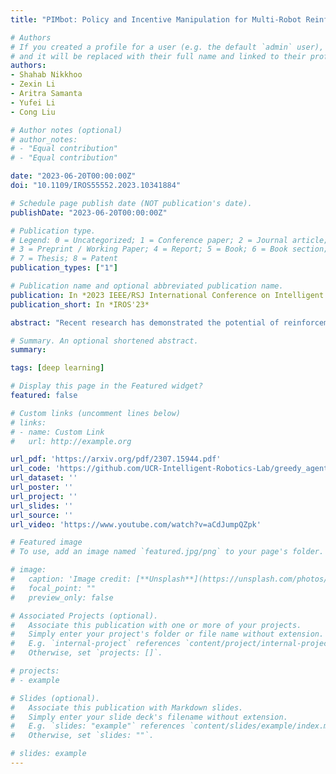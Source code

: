 ```yaml
---
title: "PIMbot: Policy and Incentive Manipulation for Multi-Robot Reinforcement Learning in Social Dilemmas"

# Authors
# If you created a profile for a user (e.g. the default `admin` user), write the username (folder name) here
# and it will be replaced with their full name and linked to their profile.
authors:
- Shahab Nikkhoo
- Zexin Li
- Aritra Samanta
- Yufei Li
- Cong Liu

# Author notes (optional)
# author_notes:
# - "Equal contribution"
# - "Equal contribution"

date: "2023-06-20T00:00:00Z"
doi: "10.1109/IROS55552.2023.10341884"

# Schedule page publish date (NOT publication's date).
publishDate: "2023-06-20T00:00:00Z"

# Publication type.
# Legend: 0 = Uncategorized; 1 = Conference paper; 2 = Journal article;
# 3 = Preprint / Working Paper; 4 = Report; 5 = Book; 6 = Book section;
# 7 = Thesis; 8 = Patent
publication_types: ["1"]

# Publication name and optional abbreviated publication name.
publication: In *2023 IEEE/RSJ International Conference on Intelligent Robots and Systems*
publication_short: In *IROS'23*

abstract: "Recent research has demonstrated the potential of reinforcement learning (RL) in enabling effective multi-robot collaboration, particularly in social dilemmas where robots face a trade-off between self-interests and collective benefits. However, environmental factors such as miscommunication and adversarial robots can impact cooperation, making it crucial to explore how multi-robot communication can be manipulated to achieve different outcomes. This paper presents a novel approach, namely PIMbot, to manipulating the reward function in multi-robot collaboration through two distinct forms of manipulation: policy and incentive manipulation. Our work introduces a new angle for manipulation in recent multi-agent RL social dilemmas that utilize a unique reward function for incentivization. By utilizing our proposed PIMbot mechanisms, a robot is able to manipulate the social dilemma environment effectively. PIMbot has the potential for both positive and negative impacts on the task outcome, where positive impacts lead to faster convergence to the global optimum and maximized rewards for any chosen robot. Conversely, negative impacts can have a detrimental effect on the overall task performance. We present comprehensive experimental results that demonstrate the effectiveness of our proposed methods in the Gazebo-simulated multi-robot environment. Our work provides insights into how inter-robot communication can be manipulated and has implications for various robotic applications."

# Summary. An optional shortened abstract.
summary:

tags: [deep learning]

# Display this page in the Featured widget?
featured: false

# Custom links (uncomment lines below)
# links:
# - name: Custom Link
#   url: http://example.org

url_pdf: 'https://arxiv.org/pdf/2307.15944.pdf'
url_code: 'https://github.com/UCR-Intelligent-Robotics-Lab/greedy_agent'
url_dataset: ''
url_poster: ''
url_project: ''
url_slides: ''
url_source: ''
url_video: 'https://www.youtube.com/watch?v=aCdJumpQZpk'

# Featured image
# To use, add an image named `featured.jpg/png` to your page's folder.

# image:
#   caption: 'Image credit: [**Unsplash**](https://unsplash.com/photos/pLCdAaMFLTE)'
#   focal_point: ""
#   preview_only: false

# Associated Projects (optional).
#   Associate this publication with one or more of your projects.
#   Simply enter your project's folder or file name without extension.
#   E.g. `internal-project` references `content/project/internal-project/index.md`.
#   Otherwise, set `projects: []`.

# projects:
# - example

# Slides (optional).
#   Associate this publication with Markdown slides.
#   Simply enter your slide deck's filename without extension.
#   E.g. `slides: "example"` references `content/slides/example/index.md`.
#   Otherwise, set `slides: ""`.

# slides: example
---
```

<!--
{{% callout note %}}
Click the *Cite* button above to demo the feature to enable visitors to import publication metadata into their reference management software.
{{% /callout %}}

{{% callout note %}}
Create your slides in Markdown - click the *Slides* button to check out the example.
{{% /callout %}}

Supplementary notes can be added here, including [code, math, and images](https://wowchemy.com/docs/writing-markdown-latex/). -->
